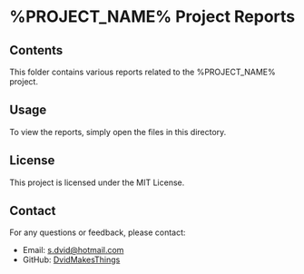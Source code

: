 # %PROJECT_NAME% Project Reports
## Contents
This folder contains various reports related to the %PROJECT_NAME% project.
## Usage
To view the reports, simply open the files in this directory.
## License
This project is licensed under the MIT License.
## Contact
For any questions or feedback, please contact:
- Email: [s.dvid@hotmail.com](mailto:s.dvid@hotmail.com)
- GitHub: [DvidMakesThings](https://github.com/DvidMakesThings)
